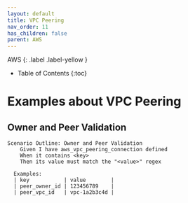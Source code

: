 ```yaml
---
layout: default
title: VPC Peering
nav_order: 11
has_children: false
parent: AWS
---
```


AWS
{: .label .label-yellow } 

* Table of Contents
{:toc}

# Examples about VPC Peering
## Owner and Peer Validation
```gherkin
Scenario Outline: Owner and Peer Validation
    Given I have aws_vpc_peering_connection defined
    When it contains <key>
    Then its value must match the "<value>" regex

  Examples:
  | key           | value        |
  | peer_owner_id | 123456789    |
  | peer_vpc_id   | vpc-1a2b3c4d |
```
